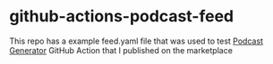 # github-actions-podcast-feed

This repo has a example feed.yaml file that was used to test [Podcast Generator](https://github.com/marketplace/actions/podcast-generator-kstencell) GitHub Action that I published on the marketplace


